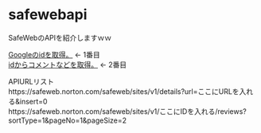 # safewebapi
SafeWebのAPIを紹介しますｗｗ

<a href="https://safeweb.norton.com/safeweb/sites/v1/details?url=google.com&insert=0">Googleのidを取得。</a> <- 1番目<br>
<a href="https://safeweb.norton.com/safeweb/sites/v1/448/reviews?sortType=1&pageNo=1&pageSize=2">idからコメントなどを取得。</a> <- 2番目
<br>
<p>
  APIURLリスト<br>
  https://safeweb.norton.com/safeweb/sites/v1/details?url=ここにURLを入れる&insert=0<br>
  https://safeweb.norton.com/safeweb/sites/v1/ここにIDを入れる/reviews?sortType=1&pageNo=1&pageSize=2<br>
</p>
